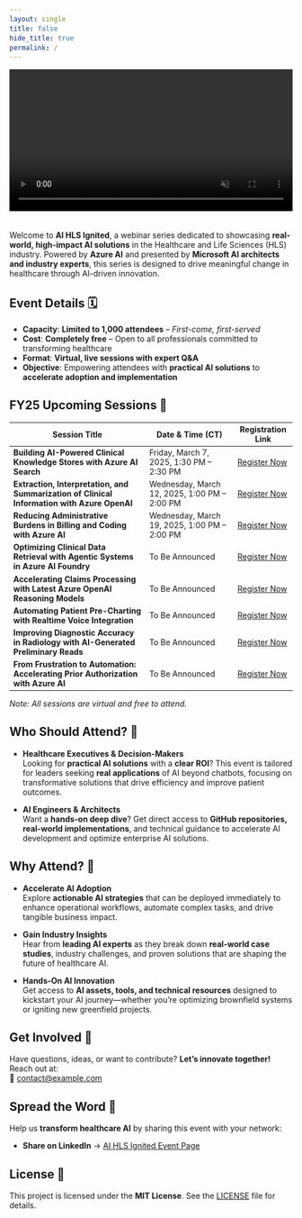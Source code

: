 ```yaml
---
layout: single
title: false
hide_title: true
permalink: /
---
```


<!-- Full-width banner at the top -->
<div class="banner-fullwidth">
  <video autoplay muted loop playsinline style="width:100%; height:auto;">
    <source src="assets/videos/AI_HLS_Ignited.mp4" type="video/mp4">
    <!-- Fallback image if video is not supported -->
    <img src="assets/images/AI_HLS_Ignited.jpg" alt="AI HLS Ignited Banner">
  </video>
</div>

<!-- Centered, narrower content below -->
<div class="content-centered">
<br>

Welcome to **AI HLS Ignited**, a webinar series dedicated to showcasing **real-world, high-impact AI solutions** in the Healthcare and Life Sciences (HLS) industry. Powered by **Azure AI** and presented by **Microsoft AI architects and industry experts**, this series is designed to drive meaningful change in healthcare through AI-driven innovation.

## Event Details 🗓️

- **Capacity**: **Limited to 1,000 attendees** – *First-come, first-served*
- **Cost**: **Completely free** – Open to all professionals committed to transforming healthcare
- **Format**: **Virtual, live sessions with expert Q&A**
- **Objective**: Empowering attendees with **practical AI solutions** to **accelerate adoption and implementation**

## FY25 Upcoming Sessions 📅

| **Session Title**                                                                  | **Date & Time (CT)**                 | **Registration Link**                             |
|------------------------------------------------------------------------------------|--------------------------------------|---------------------------------------------------|
| **Building AI-Powered Clinical Knowledge Stores with Azure AI Search**             | Friday, March 7, 2025, 1:30 PM – 2:30 PM | [Register Now](https://example.com/register1)     |
| **Extraction, Interpretation, and Summarization of Clinical Information with Azure OpenAI** | Wednesday, March 12, 2025, 1:00 PM – 2:00 PM | [Register Now](https://example.com/register2)     |
| **Reducing Administrative Burdens in Billing and Coding with Azure AI**            | Wednesday, March 19, 2025, 1:00 PM – 2:00 PM | [Register Now](https://example.com/register3)     |
| **Optimizing Clinical Data Retrieval with Agentic Systems in Azure AI Foundry**    | To Be Announced                       | [Register Now](https://example.com/register4)     |
| **Accelerating Claims Processing with Latest Azure OpenAI Reasoning Models**       | To Be Announced                       | [Register Now](https://example.com/register5)     |
| **Automating Patient Pre-Charting with Realtime Voice Integration**                | To Be Announced                       | [Register Now](https://example.com/register6)     |
| **Improving Diagnostic Accuracy in Radiology with AI-Generated Preliminary Reads** | To Be Announced                       | [Register Now](https://example.com/register7)     |
| **From Frustration to Automation: Accelerating Prior Authorization with Azure AI** | To Be Announced                       | [Register Now](https://example.com/register8)     |

*Note: All sessions are virtual and free to attend.*

## Who Should Attend? 🎯

- **Healthcare Executives & Decision-Makers**  
  Looking for **practical AI solutions** with a **clear ROI**? This event is tailored for leaders seeking **real applications** of AI beyond chatbots, focusing on transformative solutions that drive efficiency and improve patient outcomes.

- **AI Engineers & Architects**  
  Want a **hands-on deep dive**? Get direct access to **GitHub repositories, real-world implementations**, and technical guidance to accelerate AI development and optimize enterprise AI solutions.

## Why Attend? 🌟

- **Accelerate AI Adoption**  
  Explore **actionable AI strategies** that can be deployed immediately to enhance operational workflows, automate complex tasks, and drive tangible business impact.

- **Gain Industry Insights**  
  Hear from **leading AI experts** as they break down **real-world case studies**, industry challenges, and proven solutions that are shaping the future of healthcare AI.

- **Hands-On AI Innovation**  
  Get access to **AI assets, tools, and technical resources** designed to kickstart your AI journey—whether you’re optimizing brownfield systems or igniting new greenfield projects.

## Get Involved 🤝

Have questions, ideas, or want to contribute? **Let’s innovate together!** Reach out at:  
📩 [contact@example.com](mailto:contact@example.com)

## Spread the Word 📣

Help us **transform healthcare AI** by sharing this event with your network:  
- **Share on LinkedIn** → [AI HLS Ignited Event Page](https://www.linkedin.com/events/ai-hls-ignited)

## License 📄

This project is licensed under the **MIT License**. See the [LICENSE](LICENSE) file for details.
</div>
